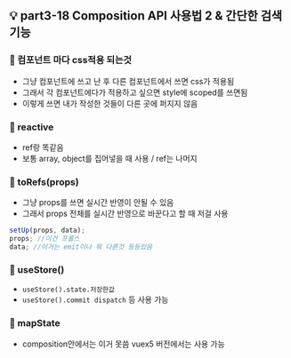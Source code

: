 ## 💡 part3-18 Composition API 사용법 2 & 간단한 검색기능

### 🔹 컴포넌트 마다 css적용 되는것

- 그냥 컴포넌트에 쓰고 난 후 다른 컴포넌트에서 쓰면 css가 적용됨
- 그래서 각 컴포넌트에다가 적용하고 싶으면 style에 scoped를 쓰면됨
- 이렇게 쓰면 내가 작성한 것들이 다른 곳에 퍼지지 않음

### 🔹 reactive

- ref랑 똑같음
- 보통 array, object를 집어넣을 때 사용 / ref는 나머지

### 🔹 toRefs(props)

- 그냥 props를 쓰면 실시간 반영이 안될 수 있음
- 그래서 props 전체를 실시간 반영으로 바꾼다고 할 때 저걸 사용

```javascript
setUp(props, data);
props; //이건 프롭스
data; //이거는 emit이나 뭐 다른것 등등있음
```

### 🔹 useStore()

- `useStore().state.저장한값`
- `useStore().commit dispatch` 등 사용 가능

### 🔹 mapState

- composition안에서는 이거 못씀 vuex5 버전에서는 사용 가능
